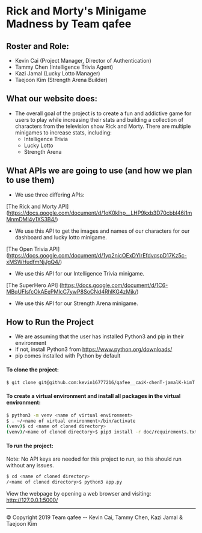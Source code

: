 # Rick and Morty's Minigame Madness by Team qafee 
## Roster and Role:
- Kevin Cai (Project Manager, Director of Authentication)
- Tammy Chen (Intelligence Trivia Agent)
- Kazi Jamal (Lucky Lotto Manager)
- Taejoon Kim (Strength Arena Builder)

## What our website does:
- The overall goal of the project is to create a fun and addictive game for users to play while increasing their stats and building a collection of characters from the television show Rick and Morty. There are multiple minigames to increase stats, including:
  - Intelligence Trivia
  - Lucky Lotto
  - Strength Arena
## What APIs we are going to use (and how we plan to use them)
- We use three differing APIs:

[The Rick and Morty API] (https://docs.google.com/document/d/1oK0klhp__LHP9kxb3D70cbbI46i1mMnmDMI4y1XS3B4/)
  - We use this API to get the images and names of our characters for our dashboard and lucky lotto minigame.

[The Open Trivia API] (https://docs.google.com/document/d/1yp2nicOExDYlrEfdvqspD17Kz5c-xMSWHudfmNjJgQ4/)
  - We use this API for our Intelligence Trivia minigame.
  
[The SuperHero API] (https://docs.google.com/document/d/1C6-MBqUFIsfcOkAEePMlcC7ywP8SoCNd4RhlKG4zMjk/)
  - We use this API for our Strength Arena minigame.
  
## How to Run the Project 
- We are assuming that the user has installed Python3 and pip in their environment
- If not, install Python3 from https://www.python.org/downloads/
- pip comes installed with Python by default

#### To clone the project: 
```bash
$ git clone git@github.com:kevin16777216/qafee__caiK-chenT-jamalK-kimT.git
```

#### To create a virtual environment and install all packages in the virtual environment:
```bash
$ python3 -m venv <name of virtual environment>
$ . ~/<name of virtual environment>/bin/activate  
(venv)$ cd <name of cloned directory>
(venv)/<name of cloned directory>$ pip3 install -r doc/requirements.txt
```

#### To run the project: 
Note: No API keys are needed for this project to run, so this should run without any issues.
```bash
$ cd <name of cloned directory>
/<name of cloned directory>$ python3 app.py 
```

View the webpage by opening a web browser and visiting: http://127.0.0.1:5000/

---
© Copyright 2019 Team qafee -- Kevin Cai, Tammy Chen, Kazi Jamal & Taejoon Kim
